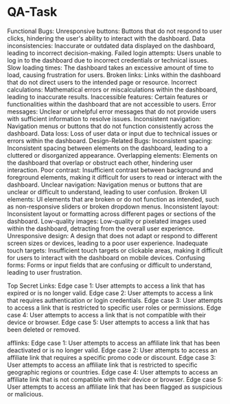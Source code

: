 # QA-Task
Functional Bugs:
Unresponsive buttons: Buttons that do not respond to user clicks, hindering the user's ability to interact with the dashboard.
Data inconsistencies: Inaccurate or outdated data displayed on the dashboard, leading to incorrect decision-making.
Failed login attempts: Users unable to log in to the dashboard due to incorrect credentials or technical issues.
Slow loading times: The dashboard takes an excessive amount of time to load, causing frustration for users.
Broken links: Links within the dashboard that do not direct users to the intended page or resource.
Incorrect calculations: Mathematical errors or miscalculations within the dashboard, leading to inaccurate results.
Inaccessible features: Certain features or functionalities within the dashboard that are not accessible to users.
Error messages: Unclear or unhelpful error messages that do not provide users with sufficient information to resolve issues.
Inconsistent navigation: Navigation menus or buttons that do not function consistently across the dashboard.
Data loss: Loss of user data or input due to technical issues or errors within the dashboard. Design-Related Bugs: Inconsistent spacing: Inconsistent spacing between elements on the dashboard, leading to a cluttered or disorganized appearance.
Overlapping elements: Elements on the dashboard that overlap or obstruct each other, hindering user interaction.
Poor contrast: Insufficient contrast between background and foreground elements, making it difficult for users to read or interact with the dashboard.
Unclear navigation: Navigation menus or buttons that are unclear or difficult to understand, leading to user confusion.
Broken UI elements: UI elements that are broken or do not function as intended, such as non-responsive sliders or broken dropdown menus.
Inconsistent layout: Inconsistent layout or formatting across different pages or sections of the dashboard.
Low-quality images: Low-quality or pixelated images used within the dashboard, detracting from the overall user experience.
Unresponsive design: A design that does not adapt or respond to different screen sizes or devices, leading to a poor user experience.
Inadequate touch targets: Insufficient touch targets or clickable areas, making it difficult for users to interact with the dashboard on mobile devices.
Confusing forms: Forms or input fields that are confusing or difficult to understand, leading to user frustration.

Top Secret Links:
Edge case 1: User attempts to access a link that has expired or is no longer valid.
Edge case 2: User attempts to access a link that requires authentication or login credentials.
Edge case 3: User attempts to access a link that is restricted to specific user roles or permissions. Edge case 4: User attempts to access a link that is not compatible with their device or browser. Edge case 5: User attempts to access a link that has been deleted or removed.

afflinks:
Edge case 1: User attempts to access an affiliate link that has been deactivated or is no longer valid.
Edge case 2: User attempts to access an affiliate link that requires a specific promo code or discount.
Edge case 3: User attempts to access an affiliate link that is restricted to specific geographic regions or countries.
Edge case 4: User attempts to access an affiliate link that is not compatible with their device or browser.
Edge case 5: User attempts to access an affiliate link that has been flagged as suspicious or malicious.
